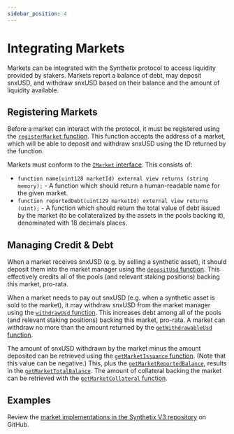 ```yaml
---
sidebar_position: 4
---
```


# Integrating Markets

Markets can be integrated with the Synthetix protocol to access liquidity provided by stakers. Markets report a balance of debt, may deposit snxUSD, and withdraw snxUSD based on their balance and the amount of liquidity available.

## Registering Markets

Before a market can interact with the protocol, it must be registered using the [`registerMarket` function](/protocol/technical-reference/smart-contracts#registermarket). This function accepts the address of a market, which will be able to deposit and withdraw snxUSD using the ID returned by the function.

Markets must conform to the [`IMarket` interface](https://github.com/Synthetixio/synthetix-v3/blob/main/packages/synthetix-main/contracts/interfaces/external/IMarket.sol). This consists of:

- `function name(uint128 marketId) external view returns (string memory);` - A function which should return a human-readable name for the given market.
- `function reportedDebt(uint129 marketId) external view returns (uint);` - A function which should return the total value of debt issued by the market (to be collateralized by the assets in the pools backing it), denominated with 18 decimals places.

## Managing Credit & Debt

When a market receives snxUSD (e.g. by selling a synthetic asset), it should deposit them into the market manager using the [`depositUsd` function](/protocol/technical-reference/smart-contracts#depositusd). This effectively credits all of the pools (and relevant staking positions) backing this market, pro-rata.

When a market needs to pay out snxUSD (e.g. when a synthetic asset is sold to the market), it may withdraw snxUSD from the market manager using the [`withdrawUsd` function](/protocol/technical-reference/smart-contracts#withdrawusd). This increases debt among all of the pools (and relevant staking positions) backing this market, pro-rata. A market can withdraw no more than the amount returned by the [`getWithdrawableUsd` function](/protocol/technical-reference/smart-contracts#getwithdrawableusd).

The amount of snxUSD withdrawn by the market minus the amount deposited can be retrieved using the [`getMarketIssuance` function](/protocol/technical-reference/smart-contracts#getmarketissuance). (Note that this value can be negative.) This, plus the [`getMarketReportedBalance`](/protocol/technical-reference/smart-contracts#getmarketreportedbalance), results in the [`getMarketTotalBalance`](/protocol/technical-reference/smart-contracts#getmarkettotalbalance). The amount of collateral backing the market can be retrieved with the [`getMarketCollateral` function](/protocol/technical-reference/smart-contracts#getmarketcollateral).

## Examples

Review the [market implementations in the Synthetix V3 repository](https://github.com/Synthetixio/synthetix-v3/tree/main/markets) on GitHub.
